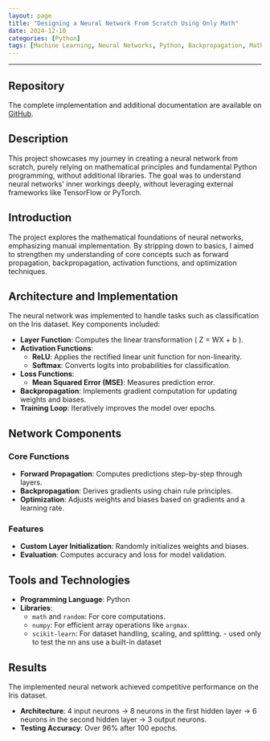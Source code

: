 ```yaml
---
layout: page  
title: "Designing a Neural Network From Scratch Using Only Math"  
date: 2024-12-10  
categories: [Python]  
tags: [Machine Learning, Neural Networks, Python, Backpropagation, Math]  
---
```


---

## Repository
The complete implementation and additional documentation are available on [GitHub](https://github.com/sarawaniolka/Neural_Networks_Math).


## Description
This project showcases my journey in creating a neural network from scratch, purely relying on mathematical principles and fundamental Python programming, without additional libraries. The goal was to understand neural networks' inner workings deeply, without leveraging external frameworks like TensorFlow or PyTorch.

## Introduction  
The project explores the mathematical foundations of neural networks, emphasizing manual implementation. By stripping down to basics, I aimed to strengthen my understanding of core concepts such as forward propagation, backpropagation, activation functions, and optimization techniques.

## Architecture and Implementation  
The neural network was implemented to handle tasks such as classification on the Iris dataset. Key components included:  

- **Layer Function**: Computes the linear transformation \( Z = WX + b \).  
- **Activation Functions**:  
  - **ReLU**: Applies the rectified linear unit function for non-linearity.  
  - **Softmax**: Converts logits into probabilities for classification.  
- **Loss Functions**:  
  - **Mean Squared Error (MSE)**: Measures prediction error.  
- **Backpropagation**: Implements gradient computation for updating weights and biases.  
- **Training Loop**: Iteratively improves the model over epochs.

## Network Components  
### Core Functions  
- **Forward Propagation**: Computes predictions step-by-step through layers.  
- **Backpropagation**: Derives gradients using chain rule principles.  
- **Optimization**: Adjusts weights and biases based on gradients and a learning rate.  

### Features  
- **Custom Layer Initialization**: Randomly initializes weights and biases.  
- **Evaluation**: Computes accuracy and loss for model validation.  


## Tools and Technologies  
- **Programming Language**: Python  
- **Libraries**:  
  - `math` and `random`: For core computations.  
  - `numpy`: For efficient array operations like `argmax`.  
  - `scikit-learn`: For dataset handling, scaling, and splitting.  - used only to test the nn ans use a built-in dataset


## Results  
The implemented neural network achieved competitive performance on the Iris dataset.  

- **Architecture**: 4 input neurons → 8 neurons in the first hidden layer → 6 neurons in the second hidden layer → 3 output neurons.  
- **Testing Accuracy**: Over 96% after 100 epochs.  



